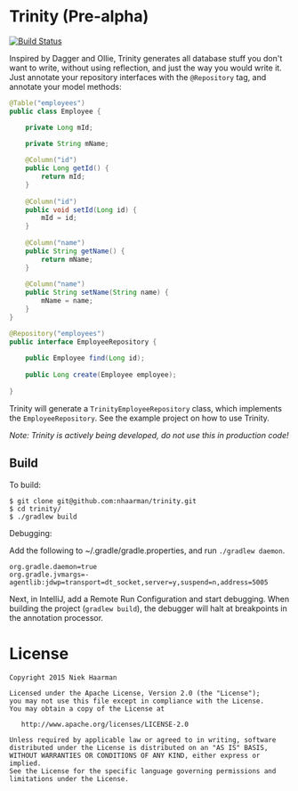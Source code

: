 Trinity (Pre-alpha)
=====
[![Build Status](https://travis-ci.org/nhaarman/trinity.svg?branch=master)](https://travis-ci.org/nhaarman/trinity)

Inspired by Dagger and Ollie, Trinity generates all database stuff you don't want to write, without using reflection, and just the way you would write it.
Just annotate your repository interfaces with the `@Repository` tag, and annotate your model methods:

```java
@Table("employees")
public class Employee {

	private Long mId;

	private String mName;
	
	@Column("id")
	public Long getId() {
		return mId;
	}
	
	@Column("id")
	public void setId(Long id) {
		mId = id;
	}
	
	@Column("name")
	public String getName() {
		return mName;
	}
	
	@Column("name")
	public String setName(String name) {
		mName = name;
	}
}
```

```java
@Repository("employees")
public interface EmployeeRepository {
	
	public Employee find(Long id);
	
	public Long create(Employee employee);
	
}
```

Trinity will generate a `TrinityEmployeeRepository` class, which implements the `EmployeeRepository`.
See the example project on how to use Trinity.


*Note: Trinity is actively being developed, do not use this in production code!*

Build
-----

To build:

```
$ git clone git@github.com:nhaarman/trinity.git
$ cd trinity/
$ ./gradlew build
```

Debugging:

Add the following to ~/.gradle/gradle.properties, and run `./gradlew daemon`.

```
org.gradle.daemon=true
org.gradle.jvmargs=-agentlib:jdwp=transport=dt_socket,server=y,suspend=n,address=5005
```

Next, in IntelliJ, add a Remote Run Configuration and start debugging. When building the project (`gradlew build`), the debugger will halt at breakpoints in the annotation
processor.

License
=======

    Copyright 2015 Niek Haarman

    Licensed under the Apache License, Version 2.0 (the "License");
    you may not use this file except in compliance with the License.
    You may obtain a copy of the License at

       http://www.apache.org/licenses/LICENSE-2.0

    Unless required by applicable law or agreed to in writing, software
    distributed under the License is distributed on an "AS IS" BASIS,
    WITHOUT WARRANTIES OR CONDITIONS OF ANY KIND, either express or implied.
    See the License for the specific language governing permissions and
    limitations under the License.
